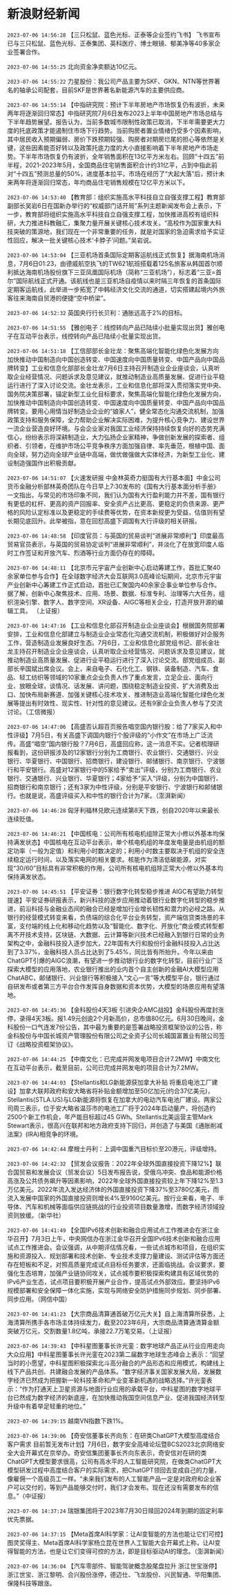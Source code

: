 # 新浪财经新闻
`2023-07-06 14:56:28` 【三只松鼠、蓝色光标、正泰等企业签约飞书】 飞书宣布已与三只松鼠、蓝色光标、正泰集团、英科医疗、博士眼镜、郁美净等40多家企业签署合作。

`2023-07-06 14:55:25` 北向资金净卖额达10亿元。

`2023-07-06 14:55:22` 力星股份：我公司产品主要为SKF、GKN、NTN等世界著名的轴承公司配套，目前SKF是世界著名新能源汽车的主要供应商。

`2023-07-06 14:55:14` 【中指研究院：预计下半年房地产市场恢复仍有波折，未来两年将逐渐回归常态】中指研究院7月6日发布2023上半年中国房地产市场总结与下半年趋势展望。报告认为，当前多数城市限制性政策已取消，下半年需要更大力度的托底政策才能遏制住市场下行趋势。当前购房者置业情绪仍受多个因素影响，其中居民收入预期偏弱、房价下跌预期较强、购房者对期房烂尾的担心等依然是关键，这些因素能否好转以及政策托底力度的大小直接影响着下半年房地产市场走势。下半年市场恢复仍有波折，全年销售面积在13亿平方米左右。回顾“十四五”前半程，2021-2023年5月，全国商品住宅销售面积合计约31亿平，占到中指此前对“十四五”预测总量的50%，进度基本拉平。市场在经历了“大起大落”后，预计未来两年将逐渐回归常态，年均商品住宅销售规模在12亿平方米以下。

`2023-07-06 14:53:40` 【教育部：组织实施高水平科技自立自强支撑工程】教育部副部长吴岩6日在国新办举行的“权威部门话开局”系列主题新闻发布会上表示，下一步，教育部将组织实施高水平科技自立自强支撑工程，加快推进高校有组织科研，大力推进科教融汇，集聚力量开展关键核心技术攻关。“高校作为国家重大科技突破的策源地，我们现在一个非常重要的任务，就是对国家的急迫需求给予实证性回应，解决一批关键核心技术‘卡脖子’问题。”吴岩说。

`2023-07-06 14:53:04` 【三亚机场首条国际定期客运航线正式恢复】据海南机场消息，7月6日01:23，由德威航空执飞的TW621航班搭载着125名旅客从韩国首尔顺利抵达海南机场股份旗下三亚凤凰国际机场（简称“三亚机场”），标志着“三亚=首尔”国际航线正式开通。该航线也是三亚机场自疫情以来时隔三年恢复的首条国际定期客运航线，此举进一步拓宽了中韩经济文化交流的通道，切实搭建起境内外旅客往来海南自贸港的便捷“空中桥梁”。

`2023-07-06 14:52:32` 英国央行行长贝利：通胀远高于2%的目标。

`2023-07-06 14:51:55` 【雅创电子：线控转向产品已陆续小批量实现出货】雅创电子在互动平台表示，线控转向产品已陆续小批量实现出货。

`2023-07-06 14:51:18` 【工信部部长金壮龙：聚焦高端化智能化绿色化发展方向 加快推动中国制造向中国创造转变、中国速度向中国质量转变、中国产品向中国品牌转变】工业和信息化部部长金壮龙7月6日主持召开制造业企业座谈会，认真听取企业经营情况、问题诉求及意见建议，就推动制造业高质量发展、促进行业平稳运行进行了深入讨论交流。金壮龙表示，工业和信息化部将深入贯彻落实党中央、国务院决策部署，锚定新型工业化目标要求，聚焦高端化智能化绿色化发展方向，加快推动中国制造向中国创造转变、中国速度向中国质量转变、中国产品向中国品牌转变。要用心用情当好制造业企业的“娘家人”，健全常态化沟通交流机制，加强政策支持和服务保障，全力帮助企业解决实际困难，为提升核心竞争力、建设世界一流企业营造良好环境。与会企业家对我国工业经济保持持续恢复向好的态势充满信心，纷纷表示将深耕制造业，大力弘扬企业家精神，争做创新发展的探索者、组织者、引领者，在维护市场公平竞争秩序方面加强自律、率先垂范，根植中国、面向全球，努力迈向全球产业链中高端，做优做强做大实体经济，为新型工业化、建设制造强国作出积极贡献。

`2023-07-06 14:51:07` 【火速发研报 中金林英奇力挺国有大行基本面】中金公司货币金融分析部林英奇团队在今日早上7:30发布的《国有大行基本面分析手册》一文指出，与常见的市场印象不同，我们认为国有大行盈利能力并不差，国有银行有更低的杠杆、更高的资产回报率、安全资产占比更高、更稳定的负债来源、更严格的风险认定标准以及更稳定的手续费等优势，在资本新规更为受益，估值则有望长期见底回升。此举被指，意在回怼高盛下调国有大行评级的相关研报。

`2023-07-06 14:48:58` 【印度官员：与英国的贸易谈判“进展非常顺利”】印度最高贸易官员表示，与英国的贸易协定谈判“进展非常顺利”，并淡化了在放宽印度人临时工作签证和开放汽车、烈酒等行业方面仍存在的障碍。

`2023-07-06 14:48:11` 【北京市元宇宙产业创新中心启动筹建工作，首批汇聚40余家单位参与合作】在全球数字经济大会互联网3.0高峰论坛期间，北京市元宇宙产业创新中心筹建工作正式启动，首批已汇聚国内40余家企事业单位参与合作。据了解，创新中心聚焦技术、应用、场景、数据、标准专利、治理等六大任务，组织渲染引擎、数字人、数字空间、XR设备、AIGC等相关企业，打造开放开源的编辑工具。 （上证报）

`2023-07-06 14:47:16` 【工业和信息化部召开制造业企业座谈会】根据国务院部署安排，工业和信息化部建立与制造业企业常态化沟通交流机制，积极做好对企服务工作，营造制造业发展良好生态。7月6日，工业和信息化部党组书记、部长金壮龙主持召开制造业企业座谈会，认真听取企业经营情况、问题诉求及意见建议，就推动制造业高质量发展、促进行业平稳运行进行了深入讨论交流。部党组成员、副部长辛国斌出席会议。会上，来自电子、石化化工、钢铁、装备制造、汽车、食品、轻工纺织等领域的10家重点企业负责人作了重点发言，立足企业、面向行业、放眼全球，谈情况、话发展、讲问题，围绕稳定制造业投资、扩大消费及出口、加快布局新赛道、加强关键核心技术攻关、推进制造业高端化智能化绿色化发展等提出有时效性、现实性、针对性的意见建议。还有9家企业负责人参与了交流讨论。（工信微报）

`2023-07-06 14:47:06` 【高盛否认超百页报告唱空国内银行股：给了7家买入和中性评级】7月5日，有关高盛下调国内银行个股评级的“小作文”在市场上广泛流传。高盛“唱空”国内银行股？7月6日，高盛回应称，这一消息不实。记者梳理研报看到，这份研报涉及的12家银行分别为工商银行、农业银行、交通银行、兴业银行、华夏银行、中国银行、招商银行，建设银行、邮储银行、南京银行、宁波银行和平安银行。高盛对12家银行中的5家给予“卖出”评级，分别为工商银行、农业银行、交通银行、兴业银行、华夏银行；4家给予“买入”评级，分别为中国银行、招商银行和南京银行；还有3家为中性评级，分别是平安银行、宁波银行和邮储银行。也就是说，高盛评级买入和中性的银行合计为7家。（澎湃新闻）

`2023-07-06 14:46:28` 匈牙利福林兑欧元连续第8天下跌，创自2020年以来最长连续贬值。

`2023-07-06 14:46:21` 【中国核电：公司所有核电机组除正常大小修以外基本均保持满发状态】中国核电在互动平台表示，单个核电机组的年度发电量是由机组的额定功率（一般为定值）和利用小时数决定的；利用小时数主要取决于机组的安全连续稳定运行时间，以及落实电网的相关要求。核能作为清洁低碳能源，对实现“30/60”目标具有非常积极的作用，公司所有核电机组除正常大小修以外基本均保持满发状态。

`2023-07-06 14:45:51` 【平安证券：银行数字化转型稳步推进 AIGC有望助力转型提速】平安证券研报表示，新兴科技的逐步应用推动着银行业数字化转型的稳步推进，前沿科技与金融业态间的融合已经是增加行业增长韧性和潜力的必经之路。从银行的经营模式转变来看，负债端的综合化平台业务转型，资产端信贷类场景的丰富，支付端的线上化和移动化趋势以及“智能化、数字化、开放化”商业模式转型都离不开技术支持，区块链、大数据、云计算等新兴技术已经融入到银行日常的业务架构之中，金融科技投入逐步加大，22年国有大行和股份行金融科技投入占比达到了3.37%，金融科技人员占比达到了5.45%，同比皆有所抬升。今年以来由ChatGPT引爆的AIGC浪潮，有望进一步推动银行业的数字化转型，目前行业广泛探索大模型的应用落地，农业银行推出的业内首个自主创新的金融AI大模型应用ChatABC，邮储银行、兴业银行等积极接入“文心一言”等大模型平台，银行通过自研发布或者第三方平台合作发挥自身数据和资本优势，大模型的场景应用有望落地。

`2023-07-06 14:45:36` 【金科股份4天3板 引进央企AMC战投】金科股份再度封涨停，录得4天3板。报1.49元创逾2个月新高价，总市值80亿元。6月30日晚间，金科股份一口气连发7份公告，其中最为重要的是签署战略投资框架协议的公告，称金科股份与中国长城资产管理股份有限公司之全资子公司长城国富置业有限公司签订《战略投资框架协议》。

`2023-07-06 14:44:25` 【中南文化：已完成并网发电项目合计7.2MW】中南文化在互动平台表示，截至目前，公司已完成并网发电的项目合计为7.2MW。

`2023-07-06 14:44:03` 【Stellantis和LG新能源获加拿大补贴 将重启电池工厂建设】加拿大联邦政府和安大略省将补贴金额增加至50亿加元(约合37亿美元)，Stellantis(STLA.US)与LG新能源将恢复在加拿大的电动汽车电池厂建设。两家公司周三表示，位于安大略省温莎市的电池工厂将于2024年启动量产，将创造约2500个新工作机会，年产能目标超过45 GWh。Stellantis北美运营主管Mark Stewart表示，很高兴在联邦和地方政府支持下回归，并创造了与美国《通胀削减法案》(IRA)相竞争的环境。

`2023-07-06 14:42:44` 摩根士丹利：上调中国重汽目标价至20港元，评级增持。

`2023-07-06 14:42:32` 【贸发会议报告：2022年全球外国直接投资下降12%】联合国贸易和发展会议（贸发会议）5日发布报告说，受俄乌冲突、食品和能源价格高涨及公共债务飙升等因素影响，2022年全球外国直接投资较上年下降12%至1.3万亿美元。2022年流入发达经济体的外国直接投资下降37%至3780亿美元，而流入发展中国家的外国直接投资则增长4%至9160亿美元。按行业来看，电子、半导体、汽车和机械等面临供应链挑战的行业投资项目数量激增，而数字经济领域投资则放缓。（新华社）

`2023-07-06 14:41:49` 【全国IPv6技术创新和融合应用试点工作推进会在浙江金华召开】7月3日上午，中央网信办在浙江金华召开全国IPv6技术创新和融合应用试点工作推进会。会议强调，从中期评估情况看，一些试点城市和项目，在组织实施和资源投入、规划部署和技术创新、专业技术支撑力量建设、测试评估等方面还存在短板和不足，对照高质量完成试点目标任务要求，还面临挑战。会议要求，要强化生态培育，加强产业链协同攻关，试点城市要积极探索构建具有区域优势的IPv6产业生态，试点项目要积极开展产业合作，提高试点外部效应。要坚持IPv6规模部署和安全保障一体化实施，实现与网络安全防护措施同步规划、同步部署、同步应用。（网信中国）

`2023-07-06 14:41:23` 【大宗商品清算通首破万亿元大关】自上海清算所获悉，上海清算所携手各市场主体持续发力，截至2023年6月，大宗商品清算通清算金额突破万亿元，交割数量1.8亿吨，承接22.7万笔交易。（上证报）

`2023-07-06 14:39:43` 【中科星图董事长许光銮：数字地球产品正从行业应用走向大众应用】中科星图董事长许光銮在2023第二届数字地球生态峰会上表示：“回望当时的小愿望，中科星图积极探索北斗高分融合的产品形态和应用模式，构建线上线下产品共创、共建融合发展的产品体系。“数字经济事关国家发展大局，发展数字经济已然成为把握新一轮科技革命和产业变革新机遇的战略选择。”许光銮表示：“作为打通天上卫星资源与地面行业应用的承载平台，中科星图的数字地球平台已然成为数字经济的新底座，在加快推动我国空间信息产业、促进我国经济转型升级中有着举足轻重的地位。”

`2023-07-06 14:39:15` 越南VN指数下跌1%。

`2023-07-06 14:39:06` 【奇安信董事长齐向东：在研类ChatGPT大模型高度结合客户需求 目前暂无发布计划】7月6日，数字安全高峰论坛暨BCS2023北京网络安全大会开幕式在京举办。奇安信集团董事长齐向东表示，奇安信对在研的类ChatGPT大模型要求很高，公司有高水平的人工智能研究院，在做类ChatGPT大模型研发过程中高度结合客户的实际需求，把ChatGPT领回去变成自己的力量，像雇佣一个高级员工一样。“未来我们发布的人工智能产品一定是对政府和企业客户可以交付的，等到产品能够交付时，我们才会发布。现在还没有需要发布的信息。”（中证报）

`2023-07-06 14:37:24` 瑞银集团将于2023年7月30日赎回2024年到期的固定利率优先票据。

`2023-07-06 14:37:15` 【Meta首席AI科学家：让AI变智能的方法也能让它们可控】图灵奖得主、Meta首席AI科学家杨立昆在世界人工智能大会开幕式上称，让AI变得智能的方法，也是让它们变得可控的方法，即是目标驱动AI的理念。（澎湃新闻）

`2023-07-06 14:36:04` 【汽车零部件、智能驾驶概念股尾盘拉升 浙江世宝涨停】浙江世宝、浙江黎明、合兴股份涨停，德迈仕、飞龙股份、兴民智通、华阳集团、保隆科技等跟涨。

